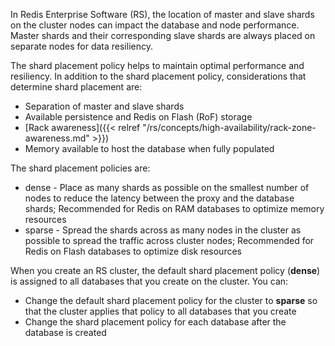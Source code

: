 In Redis Enterprise Software (RS), the location of master and slave shards on the cluster nodes can impact the database and node performance.
Master shards and their corresponding slave shards are always placed on separate nodes for data resiliency.

The shard placement policy helps to maintain optimal performance and resiliency.
In addition to the shard placement policy, considerations that determine shard placement are:

- Separation of master and slave shards
- Available persistence and Redis on Flash (RoF) storage
- [Rack awareness]({{< relref "/rs/concepts/high-availability/rack-zone-awareness.md" >}})
- Memory available to host the database when fully populated

The shard placement policies are:

- dense - Place as many shards as possible on the smallest number of nodes to reduce the latency between the proxy and the database shards;
    Recommended for Redis on RAM databases to optimize memory resources
- sparse - Spread the shards across as many nodes in the cluster as possible to spread the traffic across cluster nodes;
    Recommended for Redis on Flash databases to optimize disk resources

When you create an RS cluster, the default shard placement policy (**dense**) is assigned to all databases that you create on the cluster.
You can:

- Change the default shard placement policy for the cluster to **sparse** so that the cluster applies that policy to all databases that you create
- Change the shard placement policy for each database after the database is created